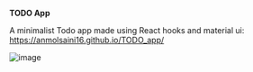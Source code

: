 **TODO App**

A minimalist Todo app made using React hooks and material ui:
https://anmolsaini16.github.io/TODO_app/

![image](https://user-images.githubusercontent.com/72123368/157817518-ca098cf0-9e1a-4204-86f4-d55132537b57.png)

